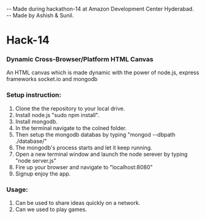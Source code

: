 -- Made during hackathon-14 at Amazon Development Center Hyderabad.<br>
-- Made by Ashish & Sunil.<br>

Hack-14
=======

### Dynamic Cross-Browser/Platform HTML Canvas
An HTML canvas which is made dynamic with the power of node.js, express frameworks
socket.io and mongodb

### Setup instruction:
1. Clone the the repository to your local drive.
2. Install node.js "sudo npm install".
3. Install mongodb.
4. In the terminal navigate to the colned folder.
5. Then setup the mongodb databas by typing "mongod --dbpath ./database/"
6. The mongodb's process starts and let it keep running.
7. Open a new terminal window and launch the node serever by typing "node server.js"
8. Fire up your browser and navigate to "localhost:8080"
9. Signup enjoy the app.

### Usage:
1. Can be used to share ideas quickly on a network.
2. Can we used to play games.
